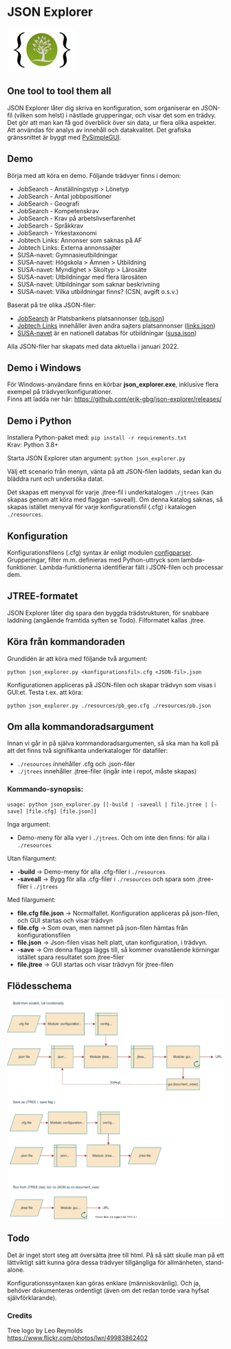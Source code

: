 # JSON Explorer

![](images/logo.png)

## One tool to tool them all

JSON Explorer låter dig skriva en konfiguration, som organiserar en JSON-fil (vilken som helst) i nästlade grupperingar, och visar det som en trädvy. 
Det gör att man kan få god överblick över sin data, ur flera olika aspekter. 
Att användas för analys av innehåll och datakvalitet. 
Det grafiska gränssnittet är byggt med [PySimpleGUI](https://pysimplegui.readthedocs.io/).

## Demo

Börja med att köra en demo. Följande trädvyer finns i demon:
* JobSearch - Anställningstyp > Lönetyp
* JobSearch - Antal jobbpositioner
* JobSearch - Geografi
* JobSearch - Kompetenskrav
* JobSearch - Krav på arbetslivserfarenhet
* JobSearch - Språkkrav
* JobSearch - Yrkestaxonomi
* Jobtech Links: Annonser som saknas på AF
* Jobtech Links: Externa annonssajter
* SUSA-navet: Gymnasieutbildningar
* SUSA-navet: Högskola > Ämnen > Utbildning
* SUSA-navet: Myndighet > Skoltyp > Lärosäte
* SUSA-navet: Utbildningar med flera lärosäten
* SUSA-navet: Utbildningar som saknar beskrivning
* SUSA-navet: Vilka utbildningar finns? (CSN, avgift o.s.v.)

Baserat på tre olika JSON-filer:
* [JobSearch](https://jobsearch.api.jobtechdev.se/) är Platsbankens platsannonser ([pb.json](https://jobstream.api.jobtechdev.se/))
* [Jobtech Links](https://links.api.jobtechdev.se/) innehåller även andra sajters platsannonser ([links.json](https://data.jobtechdev.se/annonser/jobtechlinks/index.html))
* [SUSA-navet](https://susanavet2.skolverket.se/swagger-ui/) är en nationell databas för utbildningar ([susa.json](https://gitlab.com/arbetsformedlingen/education/education-scraping))

Alla JSON-filer har skapats med data aktuella i januari 2022.

## Demo i Windows

För Windows-användare finns en körbar **json_explorer.exe**, inklusive flera exempel på trädvyer/konfigurationer.   
Finns att ladda ner här: https://github.com/erik-gbg/json-explorer/releases/

## Demo i Python

Installera Python-paket med: `pip install -r requirements.txt`  
Krav: Python 3.8+  

Starta JSON Explorer utan argument: `python json_explorer.py`

Välj ett scenario från menyn, vänta på att JSON-filen laddats, sedan kan du bläddra runt och undersöka datat.

Det skapas ett menyval för varje .jtree-fil i underkatalogen `./jtrees` (kan skapas genom att köra med flaggan -saveall). Om denna katalog saknas, så skapas istället menyval för varje konfigurationsfil (.cfg) i katalogen `./resources`. 

## Konfiguration

Konfigurationsfilens (.cfg) syntax är enligt modulen [configparser](https://docs.python.org/3/library/configparser.html). 
Grupperingar, filter m.m. definieras med Python-uttryck som lambda-funktioner. 
Lambda-funktionerna identifierar fält i JSON-filen och processar dem.

## JTREE-formatet

JSON Explorer låter dig spara den byggda trädstrukturen, för snabbare laddning (angående framtida syften se Todo). 
Filformatet kallas .jtree.

## Köra från kommandoraden

Grundidén är att köra med följande två argument:

    python json_explorer.py <konfigurationsfil>.cfg <JSON-fil>.json

Konfigurationen appliceras på JSON-filen och skapar trädvyn som visas i GUI:et. Testa t.ex. att köra:

    python json_explorer.py ./resources/pb_geo.cfg ./resources/pb.json

## Om alla kommandoradsargument

Innan vi går in på själva kommandoradsargumenten, så ska man ha koll på att det finns två signifikanta underkataloger för datafiler:
* `./resources` innehåller .cfg och .json-filer
* `./jtrees` innehåller .jtree-filer (ingår inte i repot, måste skapas)

### Kommando-synopsis:

    usage: python json_explorer.py [[-build | -saveall | file.jtree | [-save] [file.cfg] [file.json]]

Inga argument:
* Demo-meny för alla vyer i `./jtrees`. Och om inte den finns: för alla i `./resources`

Utan filargument:  
* **-build** -> Demo-meny för alla .cfg-filer i `./resources`
* **-saveall** -> Bygg för alla .cfg-filer i `./resources` och spara som .jtree-filer i `./jtrees`

Med filargument:  
* **file.cfg file.json** -> Normalfallet. Konfiguration appliceras på json-filen, och GUI startas och visar trädvyn
* **file.cfg** -> Som ovan, men namnet på json-filen hämtas från konfigurationsfilen
* **file.json** -> Json-filen visas helt platt, utan konfiguration, i trädvyn.
* **-save** -> Om denna flagga läggs till, så kommer ovanstående körningar istället spara resultatet som jtree-filer
* **file.jtree** -> GUI startas och visar trädvyn för jtree-filen


## Flödesschema

![](images/flowcharts.svg)

## Todo

Det är inget stort steg att översätta jtree till html. 
På så sätt skulle man på ett lättviktigt sätt kunna göra dessa trädvyer tillgängliga för allmänheten, stand-alone.

Konfigurationssyntaxen kan göras enklare (människovänlig). Och ja, behöver dokumenteras ordentligt (även om det redan torde vara hyfsat självförklarande).

### Credits

Tree logo by Leo Reynolds  
https://www.flickr.com/photos/lwr/49983862402

